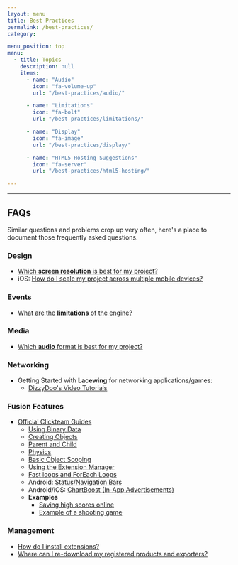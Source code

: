 ```yaml
---
layout: menu
title: Best Practices
permalink: /best-practices/
category:

menu_position: top
menu:
  - title: Topics
    description: null
    items:
      - name: "Audio"
        icon: "fa-volume-up"
        url: "/best-practices/audio/"

      - name: "Limitations"
        icon: "fa-bolt"
        url: "/best-practices/limitations/"

      - name: "Display"
        icon: "fa-image"
        url: "/best-practices/display/"

      - name: "HTML5 Hosting Suggestions"
        icon: "fa-server"
        url: "/best-practices/html5-hosting/"

---
```


----

## FAQs
Similar questions and problems crop up very often, here's a place to document those frequently asked questions.

### Design

* [Which **screen resolution** is best for my project?](/best-practices/display/)
* iOS: [How do I scale my project across multiple mobile devices?](http://community.clickteam.com/threads/74189-Scaling-for-iPhone-5-and-iPad-HOW-TO-DO-IT-RIGHT)

### Events

* [What are the **limitations** of the engine?](/best-practices/limitations/)

### Media

* [Which **audio** format is best for my project?](/best-practices/audio/)

### Networking

* Getting Started with **Lacewing** for networking applications/games:
    * [DizzyDoo's Video Tutorials](http://community.clickteam.com/threads/58247-Lacewing-Video-Tutorials)

### Fusion Features

* [Official Clickteam Guides](http://community.clickteam.com/forums/358-Clickteam-Guides-Tutorials-and-Examples)
    * [Using Binary Data](http://community.clickteam.com/threads/84320-A-Guide-to-using-Binary-Data-(Windows-Exporters))
    * [Creating Objects](http://community.clickteam.com/threads/84321-A-Guide-to-Creating-Objects-in-Fusion-2-5)
    * [Parent and Child](http://community.clickteam.com/threads/84322-A-Guide-to-using-Parent-and-Child-in-Fusion-2-5)
    * [Physics](http://community.clickteam.com/threads/84323-A-Quick-Introduction-to-Physics)
    * [Basic Object Scoping](http://community.clickteam.com/threads/84384-A-Guide-to-Basic-Object-Scoping-in-Fusion-2-5)
    * [Using the Extension Manager](http://community.clickteam.com/threads/85182-A-Guide-to-using-the-Extension-Object-Manager)
    * [Fast loops and ForEach Loops](http://community.clickteam.com/threads/86779-An-introduction-to-Fastloops-and-ForEach-Loops-(Built-In))
    * Android: [Status/Navigation Bars](http://community.clickteam.com/threads/84457-A-Guide-to-using-Status-Navigation-bars-Android-Exporter)
    * Android/iOS: [ChartBoost (In-App Advertisements)](http://community.clickteam.com/threads/85730-A-Guide-to-using-ChartBoost-in-Fusion-2-5-(Android-iOS))
    * **Examples**
        * [Saving high scores online](http://community.clickteam.com/threads/84503-A-Guide-to-saving-high-scores-online)
        * [Example of a shooting game](http://community.clickteam.com/threads/91151-Balloons-An-example-of-a-complete-shooting-game)

### Management

* [How do I install extensions?](http://community.clickteam.com/threads/83607-Guide-to-installing-Extensions)
* [Where can I re-download my registered products and exporters?](/clickteam/passport/)
